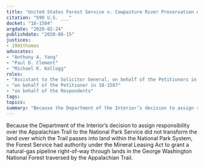 ```yaml
---
title: "United States Forest Service v. Cowpasture River Preservation Association"
citation: "590 U.S. ___"
docket: "18-1584"
argdate: "2020-02-24"
publishdate: "2020-06-15"
justices:
- 1991thomas
advocates:
- "Anthony A. Yang"
- "Paul D. Clement"
- "Michael K. Kellogg"
roles:
- "Assistant to the Solicitor General, on behalf of the Petitioners in 18-1584"
- "on behalf of the Petitioner in 18-1587"
- "on behalf of the Respondents"
tags:
topics:
summary: "Because the Department of the Interior’s decision to assign responsibility over the Appalachian Trail to the National Park Service did not transform the land over which the Trail passes into land within the National Park System, the Forest Service had authority under the Mineral Leasing Act to grant a natural-gas pipeline right-of-way through lands in the George Washington National Forest traversed by the Appalachian Trail."
---
```

Because the Department of the Interior’s decision to assign responsibility over the Appalachian Trail to the National Park Service did not transform the land over which the Trail passes into land within the National Park System, the Forest Service had authority under the Mineral Leasing Act to grant a natural-gas pipeline right-of-way through lands in the George Washington National Forest traversed by the Appalachian Trail.
